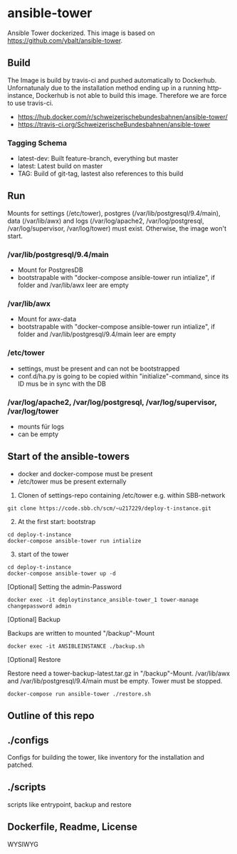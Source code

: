 # ansible-tower
Ansible Tower dockerized. This image is based on https://github.com/ybalt/ansible-tower.

## Build

The Image is build by travis-ci and pushed automatically to Dockerhub. Unfornatunaly due to the installation method ending up in a running http-instance, Dockerhub is not able to build this image. Therefore we are force to use travis-ci.

* https://hub.docker.com/r/schweizerischebundesbahnen/ansible-tower/
* https://travis-ci.org/SchweizerischeBundesbahnen/ansible-tower

### Tagging Schema

* latest-dev: Built feature-branch, everything but master
* latest: Latest build on master
* TAG: Build of git-tag, lastest also references to this build 

## Run

Mounts for settings (/etc/tower), postgres (/var/lib/postgresql/9.4/main), data (/var/lib/awx) and logs (/var/log/apache2, /var/log/postgresql, /var/log/supervisor, /var/log/tower) must exist. Otherwise, the image won't start.

### /var/lib/postgresql/9.4/main

* Mount for PostgresDB
* bootstrapable with "docker-compose ansible-tower run intialize", if folder and /var/lib/awx leer are empty

### /var/lib/awx

* Mount for awx-data
* bootstrapable with "docker-compose ansible-tower run intialize", if folder and /var/lib/postgresql/9.4/main leer are empty

### /etc/tower

* settings, must be present and can not be bootstrapped
* conf.d/ha.py is going to be copied within "initialize"-command, since its ID mus be in sync with the DB 

### /var/log/apache2, /var/log/postgresql, /var/log/supervisor, /var/log/tower

* mounts für logs
* can be empty


## Start of the ansible-towers

* docker and docker-compose must be present
* /etc/tower mus be present externally

1. Clonen of settings-repo containing /etc/tower
e.g. within SBB-network
```
git clone https://code.sbb.ch/scm/~u217229/deploy-t-instance.git
```

2. At the first start: bootstrap
```
cd deploy-t-instance
docker-compose ansible-tower run intialize
```

3. start of the tower
```
cd deploy-t-instance
docker-compose ansible-tower up -d
```

[Optional] Setting the admin-Password
```
docker exec -it deploytinstance_ansible-tower_1 tower-manage changepassword admin
```

[Optional] Backup 

Backups are written to mounted "/backup"-Mount
```
docker exec -it ANSIBLEINSTANCE ./backup.sh
```

[Optional] Restore 

Restore need a tower-backup-latest.tar.gz in "/backup"-Mount. /var/lib/awx and /var/lib/postgresql/9.4/main must be empty. Tower must be stopped.
```
docker-compose run ansible-tower ./restore.sh
```

## Outline of this repo

## ./configs

Configs for building the tower, like inventory for the installation and patched.

##  ./scripts
scripts like entrypoint, backup and restore

## Dockerfile, Readme, License

WYSIWYG